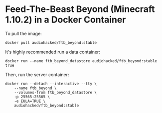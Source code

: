 # Feed-The-Beast Beyond (Minecraft 1.10.2) in a Docker Container
To pull the image:
```
docker pull audiohacked/ftb_beyond:stable
```

It's highly recommended run a data container:
```
docker run --name ftb_beyond_datastore audiohacked/ftb_beyond:stable true
```

Then, run the server container:
```
docker run --detach --interactive --tty \
    --name ftb_beyond \
    --volumes-from ftb_beyond_datastore \
    -p 25565:25565 \
    -e EULA=TRUE \
    audiohacked/ftb_beyond:stable
```
